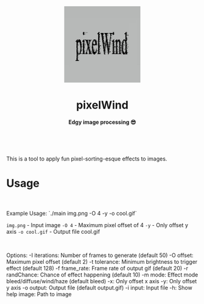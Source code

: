 <div align="center">
    <img src="./examples/bleedlogo2.png" width="200" height="200">
    <h1> pixelWind </h1>
    <p>
        <b>Edgy image processing 😎</b>
    </p>
    <br>
    <br>
    <br>
</div>

This is a tool to apply fun pixel-sorting-esque effects to images.




# Usage
<br>
<br>
Example Usage: `./main img.png -O 4 -y -o cool.gif`

`img.png` - Input image
`-O 4` - Maximum pixel offset of 4
`-y` - Only offset y axis
`-o cool.gif` - Output file cool.gif

<br>

Options:
  -I iterations: Number of frames to generate (default 50)
  -O offset: Maximum pixel offset (default 2)
  -t tolerance: Minimum brightness to trigger effect (default 128)
  -f frame_rate: Frame rate of output gif (default 20)
  -r randChance: Chance of effect happening (default 10)
  -m mode: Effect mode bleed/diffuse/wind/haze (default bleed)
  -x: Only offset x axis
  -y: Only offset y axis
  -o output: Output file (default output.gif)
  -i input: Input file
  -h: Show help
  image: Path to image
